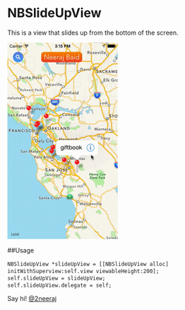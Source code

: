 NBSlideUpView
=============

This is a view that slides up from the bottom of the screen.

![](example.gif)

##Usage
```smalltalk
NBSlideUpView *slideUpView = [[NBSlideUpView alloc] initWithSuperview:self.view viewableHeight:200];
self.slideUpView = slideUpView;
self.slideUpView.delegate = self;
```

Say hi! [@2neeraj](http://twitter.com/2neeraj)
